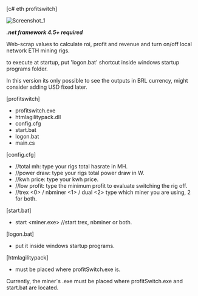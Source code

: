 [c# eth profitswitch]

![Screenshot_1](https://user-images.githubusercontent.com/42736457/176031236-d5a745a2-7c13-49fb-929c-645a1b7bf465.png)

***.net framework 4.5+ required***

Web-scrap values to calculate roi, profit and revenue 
and turn on/off local network ETH mining rigs.

to execute at startup, put 'logon.bat' shortcut inside 
windows startup programs folder.

In this version its only possible to see the outputs in BRL currency,
might consider adding USD fixed later.

[profitswitch]
- profitswitch.exe
- htmlagilitypack.dll
- config.cfg
- start.bat
- logon.bat
- main.cs

<help>

[config.cfg]
- //total mh: type your rigs total hasrate in MH.
- //power draw: type your rigs total power draw in W.
- //kwh price: type your kwh price.
- //low profit: type the minimum profit to evaluate switching the rig off.
- //trex <0> / nbminer <1> / dual <2> type which miner you are using, 2 for both.

[start.bat]
- start <miner.exe> <args> //start trex, nbminer or both.

[logon.bat] 
- put it inside windows startup programs.

[htmlagilitypack]
- must be placed where profitSwitch.exe is.

Currently, the miner`s .exe must be placed where profitSwitch.exe and start.bat are located.
